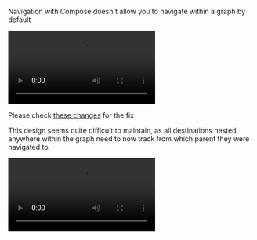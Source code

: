 

Navigation with Compose doesn't allow you to navigate within a graph by default

![Fixed](media/unexpectednav.mp4)


Please check [these changes](https://github.com/Chozzle/sample-compose-tab-nav/pull/1/files) for the fix

This design seems quite difficult to maintain, as all destinations nested anywhere within the graph need to now track
from which parent they were navigated to.

![Fixed](media/fixednav.mp4)